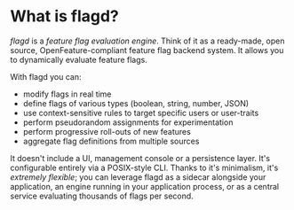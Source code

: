 # What is flagd?

_flagd_ is a _feature flag evaluation engine_.
Think of it as a ready-made, open source, OpenFeature-compliant feature flag backend system.
It allows you to dynamically evaluate feature flags.

With flagd you can:

* modify flags in real time
* define flags of various types (boolean, string, number, JSON)
* use context-sensitive rules to target specific users or user-traits
* perform pseudorandom assignments for experimentation
* perform progressive roll-outs of new features
* aggregate flag definitions from multiple sources 

It doesn't include a UI, management console or a persistence layer.
It's configurable entirely via a POSIX-style CLI.
Thanks to it's minimalism, it's _extremely flexible_; you can leverage flagd as a sidecar alongside your application, an engine running in your application process, or as a central service evaluating thousands of flags per second.
